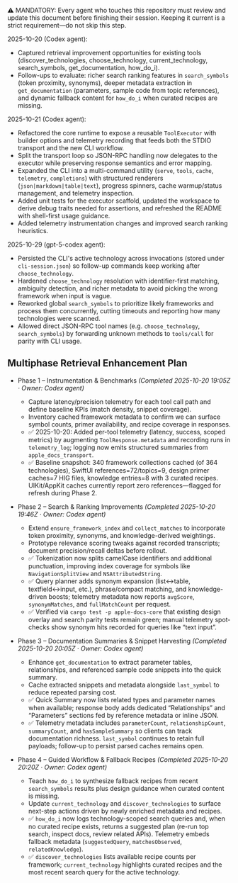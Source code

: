 ⚠️ MANDATORY: Every agent who touches this repository must review and update this document before finishing their session. Keeping it current is a strict requirement—do not skip this step.

2025-10-20 (Codex agent):
- Captured retrieval improvement opportunities for existing tools (discover_technologies, choose_technology, current_technology, search_symbols, get_documentation, how_do_i).
- Follow-ups to evaluate: richer search ranking features in `search_symbols` (token proximity, synonyms), deeper metadata extraction in `get_documentation` (parameters, sample code from topic references), and dynamic fallback content for `how_do_i` when curated recipes are missing.

2025-10-21 (Codex agent):
- Refactored the core runtime to expose a reusable `ToolExecutor` with builder options and telemetry recording that feeds both the STDIO transport and the new CLI workflow.
- Split the transport loop so JSON-RPC handling now delegates to the executor while preserving response semantics and error mapping.
- Expanded the CLI into a multi-command utility (`serve`, `tools`, `cache`, `telemetry`, `completions`) with structured renderers (`json|markdown|table|text`), progress spinners, cache warmup/status management, and telemetry inspection.
- Added unit tests for the executor scaffold, updated the workspace to derive debug traits needed for assertions, and refreshed the README with shell-first usage guidance.
- Added telemetry instrumentation changes and improved search ranking heuristics.

2025-10-29 (gpt-5-codex agent):
- Persisted the CLI's active technology across invocations (stored under `cli-session.json`) so follow-up commands keep working after `choose_technology`.
- Hardened `choose_technology` resolution with identifier-first matching, ambiguity detection, and richer metadata to avoid picking the wrong framework when input is vague.
- Reworked global `search_symbols` to prioritize likely frameworks and process them concurrently, cutting timeouts and reporting how many technologies were scanned.
- Allowed direct JSON-RPC tool names (e.g. `choose_technology`, `search_symbols`) by forwarding unknown methods to `tools/call` for parity with CLI usage.

## Multiphase Retrieval Enhancement Plan
- Phase 1 – Instrumentation & Benchmarks *(Completed 2025-10-20 19:05Z · Owner: Codex agent)*  
  - Capture latency/precision telemetry for each tool call path and define baseline KPIs (match density, snippet coverage).
  - Inventory cached framework metadata to confirm we can surface symbol counts, primer availability, and recipe coverage in responses.
  - ✅ 2025-10-20: Added per-tool telemetry (latency, success, scoped metrics) by augmenting `ToolResponse.metadata` and recording runs in `telemetry_log`; logging now emits structured summaries from `apple_docs_transport`.
  - ✅ Baseline snapshot: 340 framework collections cached (of 364 technologies), SwiftUI references=72/topics=9, design primer caches=7 HIG files, knowledge entries=8 with 3 curated recipes. UIKit/AppKit caches currently report zero references—flagged for refresh during Phase 2.

- Phase 2 – Search & Ranking Improvements *(Completed 2025-10-20 19:46Z · Owner: Codex agent)*  
  - Extend `ensure_framework_index` and `collect_matches` to incorporate token proximity, synonyms, and knowledge-derived weightings.
  - Prototype relevance scoring tweaks against recorded transcripts; document precision/recall deltas before rollout.
  - ✅ Tokenization now splits camelCase identifiers and additional punctuation, improving index coverage for symbols like `NavigationSplitView` and `NSAttributedString`.
  - ✅ Query planner adds synonym expansion (list↔table, textfield↔input, etc.), phrase/compact matching, and knowledge-driven boosts; telemetry metadata now reports `avgScore`, `synonymMatches`, and `fullMatchCount` per request.
  - ✅ Verified via `cargo test -p apple-docs-core` that existing design overlay and search parity tests remain green; manual telemetry spot-checks show synonym hits recorded for queries like “text input”.

- Phase 3 – Documentation Summaries & Snippet Harvesting *(Completed 2025-10-20 20:05Z · Owner: Codex agent)*  
  - Enhance `get_documentation` to extract parameter tables, relationships, and referenced sample code snippets into the quick summary.
  - Cache extracted snippets and metadata alongside `last_symbol` to reduce repeated parsing cost.
  - ✅ Quick Summary now lists related types and parameter names when available; response body adds dedicated “Relationships” and “Parameters” sections fed by reference metadata or inline JSON.
  - ✅ Telemetry metadata includes `parameterCount`, `relationshipCount`, `summaryCount`, and `hasSampleSummary` so clients can track documentation richness. `last_symbol` continues to retain full payloads; follow-up to persist parsed caches remains open.

- Phase 4 – Guided Workflow & Fallback Recipes *(Completed 2025-10-20 20:20Z · Owner: Codex agent)*  
  - Teach `how_do_i` to synthesize fallback recipes from recent `search_symbols` results plus design guidance when curated content is missing.
  - Update `current_technology` and `discover_technologies` to surface next-step actions driven by newly enriched metadata and recipes.
  - ✅ `how_do_i` now logs technology-scoped search queries and, when no curated recipe exists, returns a suggested plan (re-run top search, inspect docs, review related APIs). Telemetry embeds fallback metadata (`suggestedQuery`, `matchesObserved`, `relatedKnowledge`).
  - ✅ `discover_technologies` lists available recipe counts per framework; `current_technology` highlights curated recipes and the most recent search query for the active technology.
